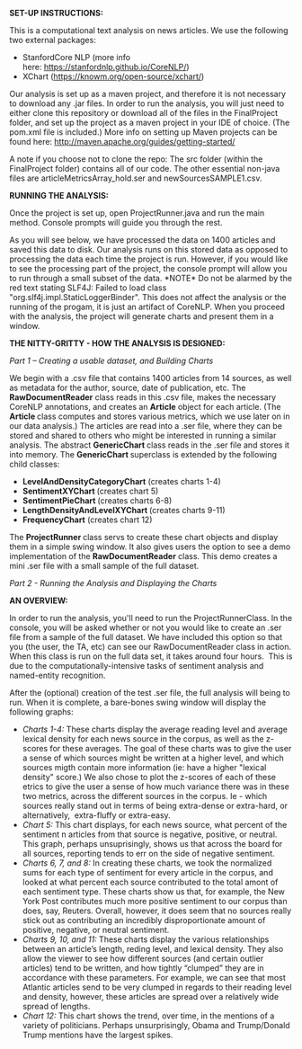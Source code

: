 <p><strong>SET-UP INSTRUCTIONS:</strong></p>
<p>This is a computational text analysis on news articles. We use the following two external packages:</p>
<ul>
<li>StanfordCore NLP (more info here:&nbsp;<a href="https://stanfordnlp.github.io/CoreNLP/">https://stanfordnlp.github.io/CoreNLP/</a>)</li>
<li>XChart (<a href="https://knowm.org/open-source/xchart/">https://knowm.org/open-source/xchart/</a>)</li>
</ul>
<p>Our analysis is set up as a maven project, and therefore it is not necessary to download any .jar files. In order to run the analysis, you will just need to either clone this repository or download all of the files in the FinalProject folder, and set up the project as a maven project in your IDE of choice. (The pom.xml file is included.) More info on setting up Maven projects can be found here:&nbsp;<a href="http://maven.apache.org/guides/getting-started/ ">http://maven.apache.org/guides/getting-started/</a>&nbsp;</p>
<p>A note if you choose not to clone the repo: The src folder (within the FinalProject folder) contains all of our code. The other essential non-java files are articleMetricsArray_hold.ser and newSourcesSAMPLE1.csv.</p>
<p><strong>RUNNING THE ANALYSIS:</strong></p>
<p>Once the project is set up, open ProjectRunner.java and run the main method. Console prompts will guide you through the rest.</p>
<p>As you will see below, we have processed the data on 1400 articles and saved this data to disk. Our analysis runs on this stored data as opposed to processing the data each time the project is run. However, if you would like to see the processing part of the project, the console prompt will allow you to run through a small subset of the data. *NOTE* Do not be alarmed by the red text stating SLF4J: Failed to load class "org.slf4j.impl.StaticLoggerBinder". This does not affect the analysis or the running of the progam, it is just an artifact of CoreNLP. When you proceed with the analysis, the project will generate charts and present them in a window.</p>
<p><strong>THE NITTY-GRITTY - HOW THE ANALYSIS IS DESIGNED:</strong></p>
<p><em>Part 1 &ndash; Creating a usable dataset, and Building Charts</em></p>
<p>We begin with a .csv file that contains 1400 articles from 14 sources, as well as metadata for the author, source, date of publication, etc. The<strong> RawDocumentReader</strong> class reads in this .csv file, makes the necessary CoreNLP annotations, and creates an <strong>Article</strong> object for each article. (The <strong>Article </strong>class computes and stores various metrics, which we use later on in our data analysis.) The articles are read into a .ser file, where they can be stored and shared to others who might be interested in running a similar analysis. The abstract <strong>GenericChart </strong>class reads in the .ser file and stores it into memory. The <strong>GenericChart </strong>superclass is extended by the following child classes:</p>
<ul>
<li><strong>LevelAndDensityCategoryChart</strong> (creates charts 1-4)</li>
<li><strong>SentimentXYChart </strong>(creates chart 5)</li>
<li><strong>SentimentPieChart </strong>(creates charts 6-8)</li>
<li><strong>LengthDensityAndLevelXYChart </strong>(creates charts 9-11)</li>
<li><strong>FrequencyChart</strong> (creates chart 12)</li>
</ul>
<p>The <strong>ProjectRunner </strong>class servs to create these chart objects and display them in a simple swing window. It also gives users the option to see a demo implementation of the <strong>RawDocumentReader</strong> class. This demo creates a mini .ser file with a small sample of the full dataset. &nbsp;<br /> </p>
<p><em>Part 2 - Running the Analysis and Displaying the Charts</em></p>
<p><strong>AN OVERVIEW:</strong></p>
<p>In order to run the analysis, you'll need to run the&nbsp;ProjectRunnerClass. In the console, you will be asked whether or not you would like to create an .ser file from a sample of the full dataset. We have included this option so that you (the user, the TA, etc) can see our&nbsp;RawDocumentReader&nbsp;class in action. When this class is run on the full data set, it takes around four hours.&nbsp; This is due to the computationally-intensive tasks of sentiment analysis and named-entity recognition.&nbsp;</p>
<p>After the (optional) creation of the test .ser file, the full analysis will being to run. When it is complete, a bare-bones swing window will display the following graphs:</p>
<ul>
<li><em>Charts 1-4:</em>&nbsp;These charts display the average reading level and average lexical density for each news source in the corpus, as well as the z-scores for these averages. The goal of these charts was to give the user a sense of which sources might be written at a higher level, and which sources migth contain more information (ie: have a higher "lexical density" score.) We also chose to plot the z-scores of each of these etrics to give the user a sense of how much variance there was in these two metrics, across the different sources in the corpus. Ie - which sources really stand out in terms of being extra-dense or extra-hard, or alternatively,&nbsp; extra-fluffy or extra-easy.&nbsp;</li>
<li><em>Chart 5:</em>&nbsp;This chart displays, for each news source, what percent of the sentiment n articles from that source is negative, positive, or neutral. This graph, perhaps unsuprisingly, shows us that across the board for all sources, reporting tends to err on the side of negative sentiment.</li>
<li><em>Charts 6, 7, and 8:</em>&nbsp;In creating these charts, we took the normalized sums for each type of sentiment for every article in the corpus, and looked at what percent each source contributed to the total amont of each sentiment type. These charts show us that, for example, the New York Post contributes much more positive sentiment to our corpus than does, say, Reuters. Overall, however, it does seem that no sources really stick out as contributing an incredibly disproportionate amount of positive, negative, or neutral sentiment.</li>
<li><em>Charts 9, 10, and 11: </em>These charts display the various relationships between an article&rsquo;s length, reding level, and lexical density. They also allow the viewer to see how different sources (and certain outlier articles) tend to be written, and how tightly &ldquo;clumped&rdquo; they are in accordance with these parameters. For example, we can see that most Atlantic articles send to be very clumped in regards to their reading level and density, however, these articles are spread over a relatively wide spread of lengths.</li>
<li><em>Chart 12: </em>This chart shows the trend, over time, in the mentions of a variety of politicians. Perhaps unsurprisingly, Obama and Trump/Donald Trump mentions have the largest spikes.</li>
</ul>
